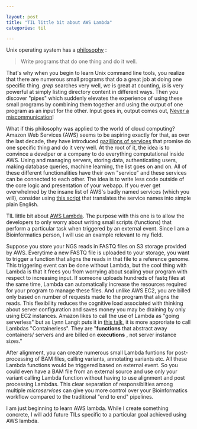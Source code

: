```yaml
---

layout: post
title: "TIL little bit about AWS Lambda"
categories: til

---
```


Unix operating system has a [philosophy](https://en.wikipedia.org/wiki/Unix_philosophy) :

> Write programs that do one thing and do it well.

That's why when you begin to learn Unix command line tools, you realize that there are numerous small programs that do a great job at doing one specific thing. *grep* searches very well, *wc* is great at counting, *ls* is very powerful at simply listing directory content in different ways. Then you discover "pipes" which suddenly elevates the experience of using these small programs by combining them together and using the output of one program as an input for the other. Input goes in, output comes out, [Never a miscommunication](http://www.patheos.com/blogs/friendlyatheist/2011/03/25/tide-goes-in-tide-goes-out/)! 

What if this philosophy was applied to the world of cloud computing? Amazon Web Services (AWS) seems to be aspiring exactly for that, as over the last decade, they have introduced [gazillions of services](https://aws.amazon.com/) that promise do one specific thing and do it very well. At the root of it, the idea is to convince a develper or a company to do everything computational inside AWS. Using and managing servers, storing data, authenticating users, making database queries, machine learning, the list goes on and on. All of these different functionalities have their own "service" and these services can be connected to each other. The idea is to write less code outside of the core logic and presentation of your webapp. If you ever get overwhelmed by the insane list of AWS's badly named services (which you will), consider using [this script](https://gist.github.com/ideasasylum/2d7518611ffaacbc5061) that translates the service names into simple plain English. 

TIL little bit about [AWS Lambda](https://aws.amazon.com/documentation/lambda/). The purpose with this one is to allow the developers to only worry about writing small scripts (functions) that perform a particular task when triggered by an external event. Since I am a Bioinformatics person, I will use an example relevant to my field. 

Suppose you store your NGS reads in FASTQ files on S3 storage provided by AWS. Everytime a new FASTQ file is uploaded to your storage, you want to trigger a function that aligns the reads in that file to a reference genome. This triggering event can be done without Lambda, but the cool thing with Lambda is that it frees you from worrying about scaling your program with respect to increasing input. If someone uploads hundreds of fastq files at the same time, Lambda can automatically increase the resources required for your program to manage these files. And unlike AWS EC2, you are billed only based on number of requests made to the program that aligns the reads. This flexibility reduces the cognitive load associated with thinking about server configuration and saves money you may be draining by only using EC2 instances. Amazon likes to call the use of Lambda as "going serverless" but as Lynn Langit puts it in [this talk](https://www.youtube.com/watch?v=PgZ2dxnj734), it is more approriate to call Lambdas "Containerless". They are "**functions** that abstract away containers/ servers and are billed on **executions** , not server instance sizes."

After alignment, you can create numerous small Lambda funtions for post-processing of BAM files, calling variants, annotating variants etc. All these Lambda functions would be triggered based on external event. So you could even have a BAM file from an external source and use only your variant calling Lambda function without having to use alignment and post processing Lambdas. This clear separation of responsibilties among multiple *microservices* can give you more control over your Bioinformatics workflow compared to the traditional "end to end" pipelines. 

I am just beginning to learn AWS lambda. While I create something concrete, I will add future TILs specific to a particular goal achieved using AWS lambda. 


